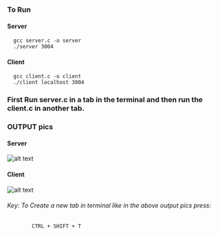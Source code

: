 ### To Run 
#### Server 
      gcc server.c -o server
      ./server 3004

#### Client
      gcc client.c -o client
      ./client localhost 3004

### First Run server.c in a tab in the terminal and then run the client.c in another tab.


### OUTPUT pics

#### Server

![alt text](https://github.com/ashwin417/Networking_Lab/blob/main/UDP_Client_Server/Server.png)


#### Client

![alt text](https://github.com/ashwin417/Networking_Lab/blob/main/UDP_Client_Server/Client.png)

###### Key: To Create a new tab in terminal like in the above output pics press:     
            CTRL + SHIFT + T

